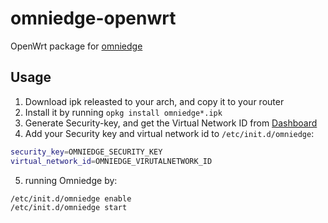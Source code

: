 # omniedge-openwrt

OpenWrt package for [omniedge](https://github.com/omniedgeio/omniedge)

## Usage

1. Download ipk releasted to your arch, and copy it to your router
2. Install it by running `opkg install omniedge*.ipk`
3. Generate Security-key, and get the Virtual Network ID from [Dashboard](https://omniedge.io/dashboard)
4. Add your Security key and virtual network id to `/etc/init.d/omniedge`:

```bash
security_key=OMNIEDGE_SECURITY_KEY
virtual_network_id=OMNIEDGE_VIRUTALNETWORK_ID
```
5. running Omniedge by: 

```bash
/etc/init.d/omniedge enable
/etc/init.d/omniedge start
```